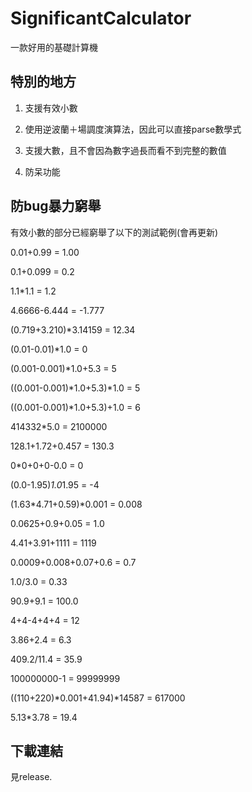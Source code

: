 # SignificantCalculator

一款好用的基礎計算機

## 特別的地方

1. 支援有效小數

2. 使用逆波蘭＋場調度演算法，因此可以直接parse數學式

3. 支援大數，且不會因為數字過長而看不到完整的數值

4. 防呆功能

## 防bug暴力窮舉

有效小數的部分已經窮舉了以下的測試範例(會再更新)

0.01+0.99 = 1.00

0.1+0.099 = 0.2

1.1*1.1 = 1.2

4.6666-6.444 = -1.777

(0.719+3.210)*3.14159 = 12.34

(0.01-0.01)*1.0 = 0

(0.001-0.001)*1.0+5.3 = 5

((0.001-0.001)*1.0+5.3)*1.0 = 5

((0.001-0.001)*1.0+5.3)+1.0 = 6

414332*5.0 = 2100000

128.1+1.72+0.457 = 130.3

0*0+0+0-0.0 = 0

(0.0-1.95)*1.0*1.95 = -4

(1.63*4.71+0.59)*0.001 = 0.008

0.0625+0.9+0.05 = 1.0

4.41+3.91+1111 = 1119

0.0009+0.008+0.07+0.6 = 0.7

1.0/3.0 = 0.33

90.9+9.1 = 100.0

4+4-4+4+4 = 12

3.86+2.4 = 6.3

409.2/11.4 = 35.9

100000000-1 = 99999999

((110+220)*0.001+41.94)*14587 = 617000

5.13*3.78 = 19.4

## 下載連結

見release.
